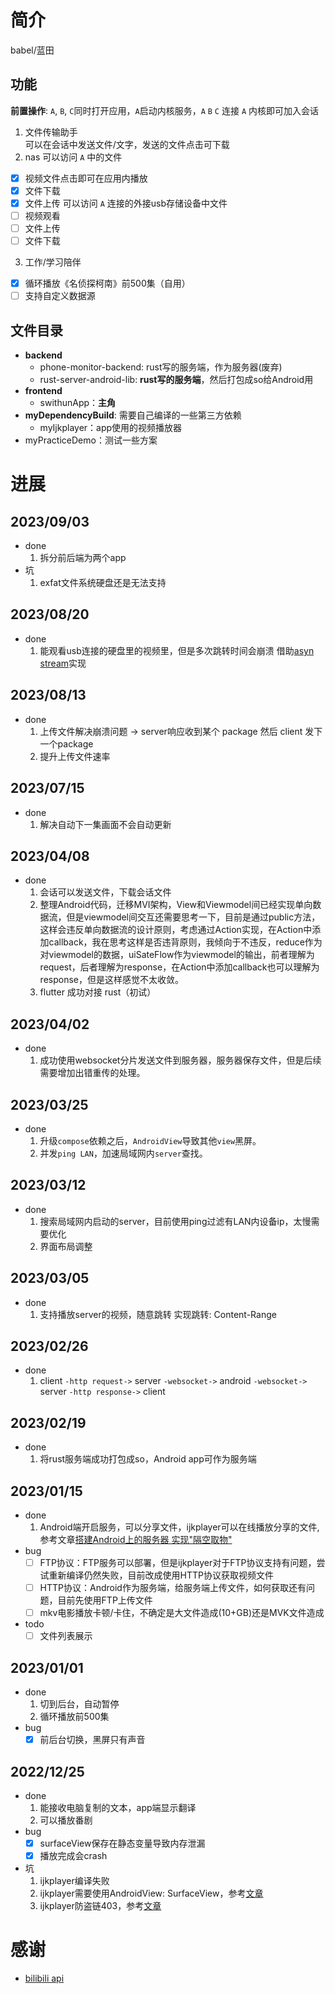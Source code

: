 # 简介
babel/蓝田
## 功能

**前置操作**:  `A`, `B`, `C`同时打开应用，`A`启动内核服务，`A` `B` `C` 连接 `A` 内核即可加入会话
1. 文件传输助手  
  可以在会话中发送文件/文字，发送的文件点击可下载
2. nas
  可以访问 `A` 中的文件  
  - [x] 视频文件点击即可在应用内播放
  - [x] 文件下载
  - [x] 文件上传
  可以访问 `A` 连接的外接usb存储设备中文件  
  - [ ] 视频观看
  - [ ] 文件上传
  - [ ] 文件下载
3. 工作/学习陪伴
  - [x] 循环播放《名侦探柯南》前500集（自用）
  - [ ] 支持自定义数据源

## 文件目录
- **backend**
  - phone-monitor-backend: rust写的服务端，作为服务器(废弃)
  - rust-server-android-lib: **rust写的服务端**，然后打包成so给Android用
- **frontend**
  - swithunApp：**主角**
- **myDependencyBuild**: 需要自己编译的一些第三方依赖
  - myIjkplayer：app使用的视频播放器
- myPracticeDemo：测试一些方案

# 进展

## 2023/09/03
- done
  1. 拆分前后端为两个app
- 坑
  1. exfat文件系统硬盘还是无法支持

## 2023/08/20
- done
  1. 能观看usb连接的硬盘里的视频里，但是多次跳转时间会崩溃
     借助[asyn stream](https://docs.rs/async-stream/latest/async_stream/#)实现

## 2023/08/13
- done
  1. 上传文件解决崩溃问题 -> server响应收到某个 package 然后 client 发下一个package
  2. 提升上传文件速率

## 2023/07/15
- done
  1. 解决自动下一集画面不会自动更新

## 2023/04/08
- done
  1. 会话可以发送文件，下载会话文件
  2. 整理Android代码，迁移MVI架构，View和Viewmodel间已经实现单向数据流，但是viewmodel间交互还需要思考一下，目前是通过public方法，这样会违反单向数据流的设计原则，考虑通过Action实现，在Action中添加callback，我在思考这样是否违背原则，我倾向于不违反，reduce作为对viewmodel的数据，uiSateFlow作为viewmodel的输出，前者理解为request，后者理解为response，在Action中添加callback也可以理解为response，但是这样感觉不太收敛。
  3. flutter 成功对接 rust（初试）

## 2023/04/02
- done
  1. 成功使用websocket分片发送文件到服务器，服务器保存文件，但是后续需要增加出错重传的处理。

## 2023/03/25
- done
  1. 升级`compose`依赖之后，`AndroidView`导致其他`view`黑屏。
  2. 并发`ping LAN`，加速局域网内`server`查找。

## 2023/03/12
- done
  1. 搜索局域网内启动的server，目前使用ping过滤有LAN内设备ip，太慢需要优化
  2. 界面布局调整

## 2023/03/05
- done
  1. 支持播放server的视频，随意跳转
     实现跳转: Content-Range

## 2023/02/26
- done
  1. client `-http request->` server `-websocket->` android `-websocket->` server `-http response->` client

## 2023/02/19
- done
  1. 将rust服务端成功打包成so，Android app可作为服务端

## 2023/01/15
- done
  1. Android端开启服务，可以分享文件，ijkplayer可以在线播放分享的文件, 参考文章[搭建Android上的服务器 实现"隔空取物"](https://juejin.cn/post/6844903551408291848)
- bug
  - [ ] FTP协议：FTP服务可以部署，但是ijkplayer对于FTP协议支持有问题，尝试重新编译仍然失败，目前改成使用HTTP协议获取视频文件
  - [ ] HTTP协议：Android作为服务端，给服务端上传文件，如何获取还有问题，目前先使用FTP上传文件
  - [ ] mkv电影播放卡顿/卡住，不确定是大文件造成(10+GB)还是MVK文件造成
- todo
  - [ ] 文件列表展示

## 2023/01/01
- done
  1. 切到后台，自动暂停
  2. 循环播放前500集
- bug
  - [x] 前后台切换，黑屏只有声音

## 2022/12/25
- done
  1. 能接收电脑复制的文本，app端显示翻译
  2. 可以播放番剧
- bug
  - [x] surfaceView保存在静态变量导致内存泄漏
  - [x] 播放完成会crash
- 坑
  1. ijkplayer编译失败
  2. ijkplayer需要使用AndroidView: SurfaceView，参考[文章](https://www.jianshu.com/p/5aa224d1ec83)
  3. ijkplayer防盗链403，参考[文章](https://blog.csdn.net/xiaoduzi1991/article/details/121968386)

# 感谢
- [bilibili api](https://github.com/SocialSisterYi/bilibili-API-collect/tree/master/login/login_action)
